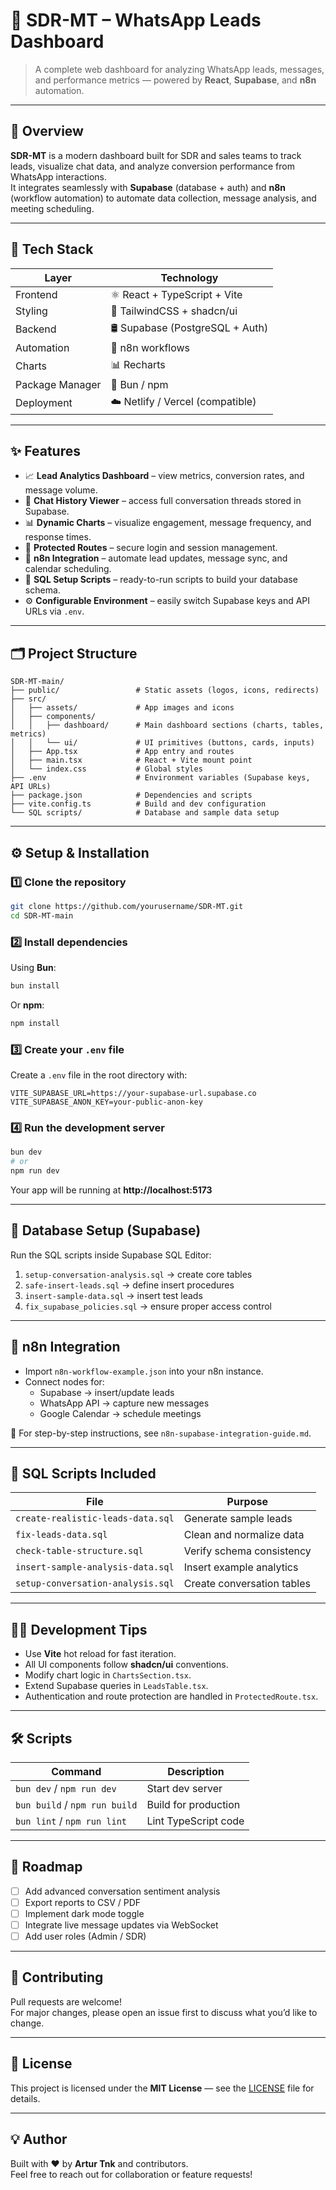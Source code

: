 # 💬 SDR-MT – WhatsApp Leads Dashboard

> A complete web dashboard for analyzing WhatsApp leads, messages, and performance metrics — powered by **React**, **Supabase**, and **n8n** automation.

---

## 🚀 Overview

**SDR-MT** is a modern dashboard built for SDR and sales teams to track leads, visualize chat data, and analyze conversion performance from WhatsApp interactions.  
It integrates seamlessly with **Supabase** (database + auth) and **n8n** (workflow automation) to automate data collection, message analysis, and meeting scheduling.

---

## 🧩 Tech Stack

| Layer | Technology |
|-------|-------------|
| Frontend | ⚛️ React + TypeScript + Vite |
| Styling | 🎨 TailwindCSS + shadcn/ui |
| Backend | 🛢️ Supabase (PostgreSQL + Auth) |
| Automation | 🤖 n8n workflows |
| Charts | 📊 Recharts |
| Package Manager | 🧶 Bun / npm |
| Deployment | ☁️ Netlify / Vercel (compatible) |

---

## ✨ Features

- 📈 **Lead Analytics Dashboard** – view metrics, conversion rates, and message volume.
- 💬 **Chat History Viewer** – access full conversation threads stored in Supabase.
- 📊 **Dynamic Charts** – visualize engagement, message frequency, and response times.
- 🔐 **Protected Routes** – secure login and session management.
- 🔄 **n8n Integration** – automate lead updates, message sync, and calendar scheduling.
- 🧱 **SQL Setup Scripts** – ready-to-run scripts to build your database schema.
- ⚙️ **Configurable Environment** – easily switch Supabase keys and API URLs via `.env`.

---

## 🗂️ Project Structure

```
SDR-MT-main/
├── public/                 # Static assets (logos, icons, redirects)
├── src/
│   ├── assets/             # App images and icons
│   ├── components/
│   │   ├── dashboard/      # Main dashboard sections (charts, tables, metrics)
│   │   └── ui/             # UI primitives (buttons, cards, inputs)
│   ├── App.tsx             # App entry and routes
│   ├── main.tsx            # React + Vite mount point
│   └── index.css           # Global styles
├── .env                    # Environment variables (Supabase keys, API URLs)
├── package.json            # Dependencies and scripts
├── vite.config.ts          # Build and dev configuration
└── SQL scripts/            # Database and sample data setup
```

---

## ⚙️ Setup & Installation

### 1️⃣ Clone the repository
```bash
git clone https://github.com/yourusername/SDR-MT.git
cd SDR-MT-main
```

### 2️⃣ Install dependencies
Using **Bun**:
```bash
bun install
```

Or **npm**:
```bash
npm install
```

### 3️⃣ Create your `.env` file
Create a `.env` file in the root directory with:

```env
VITE_SUPABASE_URL=https://your-supabase-url.supabase.co
VITE_SUPABASE_ANON_KEY=your-public-anon-key
```

### 4️⃣ Run the development server
```bash
bun dev
# or
npm run dev
```

Your app will be running at **http://localhost:5173**

---

## 🧠 Database Setup (Supabase)

Run the SQL scripts inside Supabase SQL Editor:

1. `setup-conversation-analysis.sql` → create core tables  
2. `safe-insert-leads.sql` → define insert procedures  
3. `insert-sample-data.sql` → insert test leads  
4. `fix_supabase_policies.sql` → ensure proper access control  

---

## 🤖 n8n Integration

- Import `n8n-workflow-example.json` into your n8n instance.  
- Connect nodes for:
  - Supabase → insert/update leads  
  - WhatsApp API → capture new messages  
  - Google Calendar → schedule meetings  

📘 For step-by-step instructions, see `n8n-supabase-integration-guide.md`.

---

## 🧱 SQL Scripts Included

| File | Purpose |
|------|----------|
| `create-realistic-leads-data.sql` | Generate sample leads |
| `fix-leads-data.sql` | Clean and normalize data |
| `check-table-structure.sql` | Verify schema consistency |
| `insert-sample-analysis-data.sql` | Insert example analytics |
| `setup-conversation-analysis.sql` | Create conversation tables |

---

## 🧑‍💻 Development Tips

- Use **Vite** hot reload for fast iteration.  
- All UI components follow **shadcn/ui** conventions.  
- Modify chart logic in `ChartsSection.tsx`.  
- Extend Supabase queries in `LeadsTable.tsx`.  
- Authentication and route protection are handled in `ProtectedRoute.tsx`.

---

## 🛠️ Scripts

| Command | Description |
|----------|-------------|
| `bun dev` / `npm run dev` | Start dev server |
| `bun build` / `npm run build` | Build for production |
| `bun lint` / `npm run lint` | Lint TypeScript code |

---

## 🧭 Roadmap

- [ ] Add advanced conversation sentiment analysis  
- [ ] Export reports to CSV / PDF  
- [ ] Implement dark mode toggle  
- [ ] Integrate live message updates via WebSocket  
- [ ] Add user roles (Admin / SDR)

---

## 🤝 Contributing

Pull requests are welcome!  
For major changes, please open an issue first to discuss what you’d like to change.

---

## 📄 License

This project is licensed under the **MIT License** — see the [LICENSE](./LICENSE) file for details.

---

## 💡 Author

Built with ❤️ by **Artur Tnk** and contributors.  
Feel free to reach out for collaboration or feature requests!
